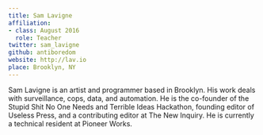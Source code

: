 ```yaml
---
title: Sam Lavigne 
affiliation:
- class: August 2016
  role: Teacher
twitter: sam_lavigne
github: antiboredom
website: http://lav.io
place: Brooklyn, NY
---
```

Sam Lavigne is an artist and programmer based in Brooklyn. His work deals with surveillance, cops, data, and automation. He is the co-founder of the Stupid Shit No One Needs and Terrible Ideas Hackathon, founding editor of Useless Press, and a contributing editor at The New Inquiry. He is currently a technical resident at Pioneer Works.